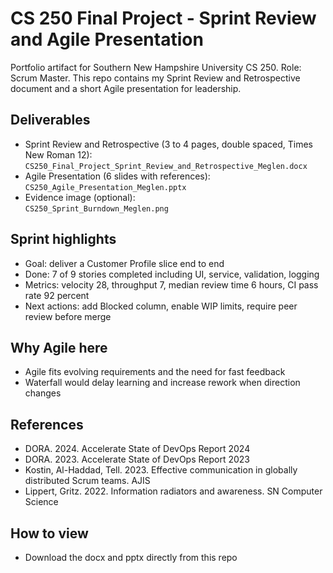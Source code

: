 # CS 250 Final Project - Sprint Review and Agile Presentation

Portfolio artifact for Southern New Hampshire University CS 250. Role: Scrum Master. This repo contains my Sprint Review and Retrospective document and a short Agile presentation for leadership.

## Deliverables
- Sprint Review and Retrospective (3 to 4 pages, double spaced, Times New Roman 12):  
  `CS250_Final_Project_Sprint_Review_and_Retrospective_Meglen.docx`
- Agile Presentation (6 slides with references):  
  `CS250_Agile_Presentation_Meglen.pptx`
- Evidence image (optional):  
  `CS250_Sprint_Burndown_Meglen.png`

## Sprint highlights
- Goal: deliver a Customer Profile slice end to end
- Done: 7 of 9 stories completed including UI, service, validation, logging
- Metrics: velocity 28, throughput 7, median review time 6 hours, CI pass rate 92 percent
- Next actions: add Blocked column, enable WIP limits, require peer review before merge

## Why Agile here
- Agile fits evolving requirements and the need for fast feedback
- Waterfall would delay learning and increase rework when direction changes

## References
- DORA. 2024. Accelerate State of DevOps Report 2024
- DORA. 2023. Accelerate State of DevOps Report 2023
- Kostin, Al-Haddad, Tell. 2023. Effective communication in globally distributed Scrum teams. AJIS
- Lippert, Gritz. 2022. Information radiators and awareness. SN Computer Science

## How to view
- Download the docx and pptx directly from this repo
